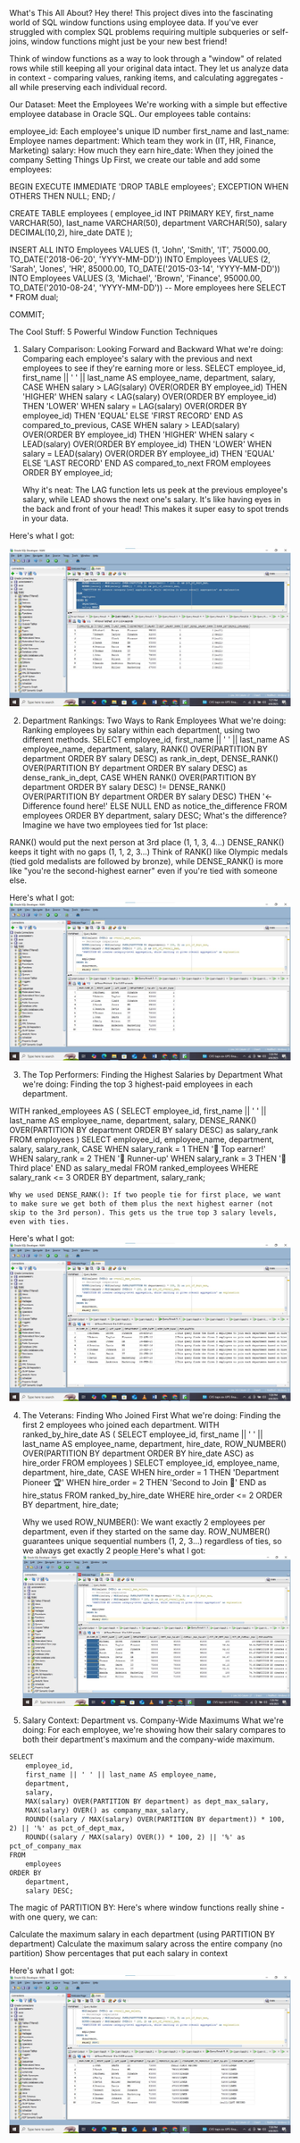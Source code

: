 What's This All About?
Hey there! This project dives into the fascinating world of SQL window functions using employee data. If you've ever struggled with complex SQL problems requiring multiple subqueries or self-joins, window functions might just be your new best friend!

Think of window functions as a way to look through a "window" of related rows while still keeping all your original data intact. They let us analyze data in context - comparing values, ranking items, and calculating aggregates - all while preserving each individual record.

Our Dataset: Meet the Employees
We're working with a simple but effective employee database in Oracle SQL. Our employees table contains:

employee_id: Each employee's unique ID number
first_name and last_name: Employee names
department: Which team they work in (IT, HR, Finance, Marketing)
salary: How much they earn
hire_date: When they joined the company
Setting Things Up
First, we create our table and add some employees:

BEGIN
  EXECUTE IMMEDIATE 'DROP TABLE employees';
EXCEPTION
  WHEN OTHERS THEN NULL;
END;
/

CREATE TABLE employees (
    employee_id INT PRIMARY KEY,
    first_name VARCHAR(50),
    last_name VARCHAR(50),
    department VARCHAR(50),
    salary DECIMAL(10,2),
    hire_date DATE
);

INSERT ALL
    INTO Employees VALUES (1, 'John', 'Smith', 'IT', 75000.00, TO_DATE('2018-06-20', 'YYYY-MM-DD'))
    INTO Employees VALUES (2, 'Sarah', 'Jones', 'HR', 85000.00, TO_DATE('2015-03-14', 'YYYY-MM-DD'))
    INTO Employees VALUES (3, 'Michael', 'Brown', 'Finance', 95000.00, TO_DATE('2010-08-24', 'YYYY-MM-DD'))
    -- More employees here
SELECT * FROM dual;

COMMIT;


The Cool Stuff: 5 Powerful Window Function Techniques
1. Salary Comparison: Looking Forward and Backward
What we're doing: Comparing each employee's salary with the previous and next employees to see if they're earning more or less.
SELECT 
    employee_id,
    first_name || ' ' || last_name AS employee_name,
    department,
    salary,
    CASE 
        WHEN salary > LAG(salary) OVER(ORDER BY employee_id) THEN 'HIGHER'
        WHEN salary < LAG(salary) OVER(ORDER BY employee_id) THEN 'LOWER'
        WHEN salary = LAG(salary) OVER(ORDER BY employee_id) THEN 'EQUAL'
        ELSE 'FIRST RECORD' 
    END AS compared_to_previous,
    CASE 
        WHEN salary > LEAD(salary) OVER(ORDER BY employee_id) THEN 'HIGHER'
        WHEN salary < LEAD(salary) OVER(ORDER BY employee_id) THEN 'LOWER'
        WHEN salary = LEAD(salary) OVER(ORDER BY employee_id) THEN 'EQUAL'
        ELSE 'LAST RECORD' 
    END AS compared_to_next
FROM 
    employees
ORDER BY 
    employee_id;

   Why it's neat: The LAG function lets us peek at the previous employee's salary, while LEAD shows the next one's salary. It's like having eyes in the back and front of your head! This makes it super easy to spot trends in your data.

Here's what I got:

![Screenshot](https://github.com/N1fabrice/QueryRunners/blob/main/QUERY%20RESULT%201.jpg)



2. Department Rankings: Two Ways to Rank Employees
What we're doing: Ranking employees by salary within each department, using two different methods.
SELECT 
    employee_id,
    first_name || ' ' || last_name AS employee_name,
    department,
    salary,
    RANK() OVER(PARTITION BY department ORDER BY salary DESC) as rank_in_dept,
    DENSE_RANK() OVER(PARTITION BY department ORDER BY salary DESC) as dense_rank_in_dept,
    CASE 
        WHEN RANK() OVER(PARTITION BY department ORDER BY salary DESC) != 
             DENSE_RANK() OVER(PARTITION BY department ORDER BY salary DESC) 
        THEN '← Difference found here!'
        ELSE NULL
    END as notice_the_difference
FROM 
    employees
ORDER BY
    department,
    salary DESC;
   What's the difference? Imagine we have two employees tied for 1st place:

RANK() would put the next person at 3rd place (1, 1, 3, 4...)
DENSE_RANK() keeps it tight with no gaps (1, 1, 2, 3...)
Think of RANK() like Olympic medals (tied gold medalists are followed by bronze), while DENSE_RANK() is more like "you're the second-highest earner" even if you're tied with someone else.

Here's what I got:
![Screenshot](https://github.com/N1fabrice/QueryRunners/blob/main/QUERY%20RESULT%202.jpg)


3. The Top Performers: Finding the Highest Salaries by Department
What we're doing: Finding the top 3 highest-paid employees in each department.

WITH ranked_employees AS (
    SELECT 
        employee_id,
        first_name || ' ' || last_name AS employee_name,
        department,
        salary,
        DENSE_RANK() OVER(PARTITION BY department ORDER BY salary DESC) as salary_rank
    FROM 
        employees
)
SELECT 
    employee_id,
    employee_name,
    department,
    salary,
    salary_rank,
    CASE 
        WHEN salary_rank = 1 THEN '🥇 Top earner!'
        WHEN salary_rank = 2 THEN '🥈 Runner-up'
        WHEN salary_rank = 3 THEN '🥉 Third place'
    END as salary_medal
FROM 
    ranked_employees
WHERE 
    salary_rank <= 3
ORDER BY 
    department, 
    salary_rank;

    Why we used DENSE_RANK(): If two people tie for first place, we want to make sure we get both of them plus the next highest earner (not skip to the 3rd person). This gets us the true top 3 salary levels, even with ties.

Here's what I got:
![Screenshot](https://github.com/N1fabrice/QueryRunners/blob/main/QUERY%20RESULT%203.jpg)

4. The Veterans: Finding Who Joined First
What we're doing: Finding the first 2 employees who joined each department.
WITH ranked_by_hire_date AS (
    SELECT 
        employee_id,
        first_name || ' ' || last_name AS employee_name,
        department,
        hire_date,
        ROW_NUMBER() OVER(PARTITION BY department ORDER BY hire_date ASC) as hire_order
    FROM 
        employees
)
SELECT 
    employee_id,
    employee_name,
    department,
    hire_date,
    CASE 
        WHEN hire_order = 1 THEN 'Department Pioneer 🏆'
        WHEN hire_order = 2 THEN 'Second to Join 🥈'
    END as hire_status
FROM 
    ranked_by_hire_date
WHERE 
    hire_order <= 2
ORDER BY 
    department, 
    hire_date;

   Why we used ROW_NUMBER(): We want exactly 2 employees per department, even if they started on the same day. ROW_NUMBER() guarantees unique sequential numbers (1, 2, 3...) regardless of ties, so we always get exactly 2 people
   Here's what I got:
   ![Screenshot](https://github.com/N1fabrice/QueryRunners/blob/main/QUERY%20RESULT%204.jpg)



5. Salary Context: Department vs. Company-Wide Maximums
What we're doing: For each employee, we're showing how their salary compares to both their department's maximum and the company-wide maximum.
```
SELECT 
    employee_id,
    first_name || ' ' || last_name AS employee_name,
    department,
    salary,
    MAX(salary) OVER(PARTITION BY department) as dept_max_salary,
    MAX(salary) OVER() as company_max_salary,
    ROUND((salary / MAX(salary) OVER(PARTITION BY department)) * 100, 2) || '%' as pct_of_dept_max,
    ROUND((salary / MAX(salary) OVER()) * 100, 2) || '%' as pct_of_company_max
FROM 
    employees
ORDER BY 
    department, 
    salary DESC;
```
The magic of PARTITION BY: Here's where window functions really shine - with one query, we can:

Calculate the maximum salary in each department (using PARTITION BY department)
Calculate the maximum salary across the entire company (no partition)
Show percentages that put each salary in context

Here's what I got:
 ![Screenshot](https://github.com/N1fabrice/QueryRunners/blob/main/QUERY%20RESULT%205.jpg)
